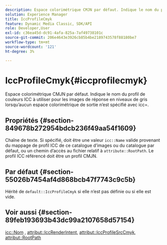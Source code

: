 ```yaml
---
description: Espace colorimétrique CMJN par défaut. Indique le nom du profil de couleurs ICC à utiliser pour les images de réponse en niveaux de gris lorsqu’aucun espace colorimétrique de sortie n’est spécifié avec icc=.
solution: Experience Manager
title: IccProfileCmyk
feature: Dynamic Media Classic, SDK/API
role: Developer,User
exl-id: c36ea45d-dc91-4afa-825a-7af49738101c
source-git-commit: 206e4643e3926cb85b4be2189743578f88180be7
workflow-type: tm+mt
source-wordcount: '121'
ht-degree: 3%

---
```


# IccProfileCmyk{#iccprofilecmyk}

Espace colorimétrique CMJN par défaut. Indique le nom du profil de couleurs ICC à utiliser pour les images de réponse en niveaux de gris lorsqu’aucun espace colorimétrique de sortie n’est spécifié avec icc=.

## Propriétés {#section-849678b272954bdcb236f49aa54f1609}

Chaîne de texte. Si spécifié, doit être une valeur `icc::Name` valide provenant du mappage de profil ICC de ce catalogue d’images ou du catalogue par défaut, ou un chemin d’accès au fichier relatif à `attribute::RootPath`. Le profil ICC référencé doit être un profil CMJN.

## Par défaut {#section-55026b7454af4d868bcb47f7743c9c5b}

Hérité de `default::IccProfileCmyk` si elle n’est pas définie ou si elle est vide.

## Voir aussi {#section-89feb193693b43dc99a2107658d57154}

[icc::Nom](../../../../../ir-api/material-cat/image-rendering-api-ref/c-ir-material-catalog/c-ir-icc-profile-map-reference/r-ir-name-icc.md#reference-7a293ede360e433782575f8f6a562ac2) ,  [attribut::IccRenderIntent](../../../../../ir-api/material-cat/image-rendering-api-ref/c-ir-material-catalog/c-ir-attributes-reference/r-ir-iccrenderintent.md#reference-3b80b7a4c25545a593c5076f318b5c40),  [attribut::IccProfileSrcCmyk](../../../../../ir-api/material-cat/image-rendering-api-ref/c-ir-material-catalog/c-ir-attributes-reference/r-ir-iccprofilesrccmyk.md#reference-0256cae955404ebc92d5d0d1fa095ea2),  [attribut::RootPath](../../../../../ir-api/material-cat/image-rendering-api-ref/c-ir-material-catalog/c-ir-attributes-reference/r-ir-rootpath.md#reference-a4d7c96b62e14fcbad1740c702f160f3)
